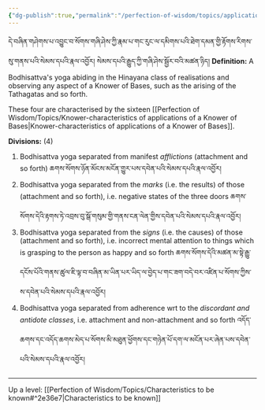 ```yaml
---
{"dg-publish":true,"permalink":"/perfection-of-wisdom/topics/applications-of-a-knower-of-bases-in-the-continuum-of-a-bodhisattva/"}
---
```


དེ་བཞིན་གཤེགས་པ་འབྱུང་བ་སོགས་གཞི་ཤེས་ཀྱི་རྣམ་པ་གང་རུང་ལ་དམིགས་པའི་ཐེག་དམན་གྱི་རྟོགས་རིགས་སུ་གནས་པའི་སེམས་དཔའི་རྣལ་འབྱོར། 
སེམས་དཔའི་རྒྱུད་ཀྱི་གཞི་ཤེས་སྦྱོར་བའི་མཚན་ཉིད།
**Definition:** A Bodhisattva's yoga abiding in the Hinayana class of realisations and observing any aspect of a Knower of Bases, such as the arising of the Tathagatas and so forth.

These four are characterised by the sixteen [[Perfection of Wisdom/Topics/Knower-characteristics of applications of a Knower of Bases\|Knower-characteristics of applications of a Knower of Bases]].

**Divisions:** (4)
1. Bodhisattva yoga separated from manifest *afflictions* (attachment and so forth)
   ཆགས་སོགས་ཉོན་མོངས་མངོན་གྱུར་པས་དབེན་པའི་སེམས་དཔའི་རྣལ་འབྱོར།
2. Bodhisattva yoga separated from the *marks* (i.e. the results) of those (attachment and so forth), i.e. negative states of the three doors
   ཆགས་སོགས་དེའི་རྟགས་ཏེ་འབྲས་བུ་སྒོ་གསུམ་གྱི་གནས་ངན་ལེན་གྱིས་དབེན་པའི་སེམས་དཔའི་རྣལ་འབྱོར།
3. Bodhisattva yoga separated from the *signs* (i.e. the causes) of those (attachment and so forth), i.e. incorrect mental attention to things which is grasping to the person as happy and so forth ཆགས་སོགས་དེའི་མཚན་མ་སྟེ་རྒྱུ་དངོས་པོའི་གནས་ཚུལ་ཇི་ལྟ་བ་བཞིན་མ་ཡིན་པར་ཡིད་ལ་བྱེད་པ་གང་ཟག་བདེ་བར་འཛིན་པ་སོགས་ཀྱིས་ས་དབེན་པའི་སེམས་དཔའི་རྣལ་འབྱོར།
4. Bodhisattva yoga separated from adherence wrt to the *discordant and antidote classes*, i.e. attachment and non-attachment and so forth
   འདོད་ཆགས་དང་འདོད་ཆགས་མེད་པ་སོགས་མི་མཐུན་ཕྱོགས་དང་གཉེན་པོ་དག་ལ་མངོན་པར་ཞེན་པས་དབེན་པའི་སེམས་དཔའི་རྣལ་འབྱོར།



---
Up a level: [[Perfection of Wisdom/Topics/Characteristics to be known#^2e36e7\|Characteristics to be known]]
